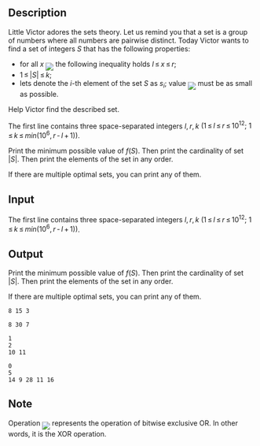 ## Description

<div><p>Little Victor adores the sets theory. Let us remind you that a set is a group of numbers where all numbers are pairwise distinct. Today Victor wants to find a set of integers <span class="tex-span"><i>S</i></span> that has the following properties:</p><ul> <li> for all <span class="tex-span"><i>x</i></span> <img align="middle" class="tex-formula" src="file://WJnc8FtN.png" style="max-width: 100.0%;max-height: 100.0%;"> the following inequality holds <span class="tex-span"><i>l</i> ≤ <i>x</i> ≤ <i>r</i></span>; </li><li> <span class="tex-span">1 ≤ |<i>S</i>| ≤ <i>k</i></span>; </li><li> lets denote the <span class="tex-span"><i>i</i></span>-th element of the set <span class="tex-span"><i>S</i></span> as <span class="tex-span"><i>s</i><sub class="lower-index"><i>i</i></sub></span>; value <img align="middle" class="tex-formula" src="file://eLO2vYBw.png" style="max-width: 100.0%;max-height: 100.0%;"> must be as small as possible. </li></ul><p>Help Victor find the described set.</p></div><div class="input-specification"><p>The first line contains three space-separated integers <span class="tex-span"><i>l</i>, <i>r</i>, <i>k</i></span> <span class="tex-span">(1 ≤ <i>l</i> ≤ <i>r</i> ≤ 10<sup class="upper-index">12</sup>;&nbsp;1 ≤ <i>k</i> ≤ <i>min</i>(10<sup class="upper-index">6</sup>, <i>r</i> - <i>l</i> + 1))</span>.</p></div><div class="output-specification"><p>Print the minimum possible value of <span class="tex-span"><i>f</i>(<i>S</i>)</span>. Then print the cardinality of set <span class="tex-span">|<i>S</i>|</span>. Then print the elements of the set in any order.</p><p>If there are multiple optimal sets, you can print any of them.</p></div>

## Input

<p>The first line contains three space-separated integers <span class="tex-span"><i>l</i>, <i>r</i>, <i>k</i></span> <span class="tex-span">(1 ≤ <i>l</i> ≤ <i>r</i> ≤ 10<sup class="upper-index">12</sup>;&nbsp;1 ≤ <i>k</i> ≤ <i>min</i>(10<sup class="upper-index">6</sup>, <i>r</i> - <i>l</i> + 1))</span>.</p>

## Output

<p>Print the minimum possible value of <span class="tex-span"><i>f</i>(<i>S</i>)</span>. Then print the cardinality of set <span class="tex-span">|<i>S</i>|</span>. Then print the elements of the set in any order.</p><p>If there are multiple optimal sets, you can print any of them.</p>





```input1
8 15 3

```




```input2
8 30 7

```




```output1
1
2
10 11

```




```output2
0
5
14 9 28 11 16

```



## Note

<p>Operation <img align="middle" class="tex-formula" src="file://ot1xX3mR.png" style="max-width: 100.0%;max-height: 100.0%;"> represents the operation of bitwise exclusive OR. In other words, it is the XOR operation.</p>
